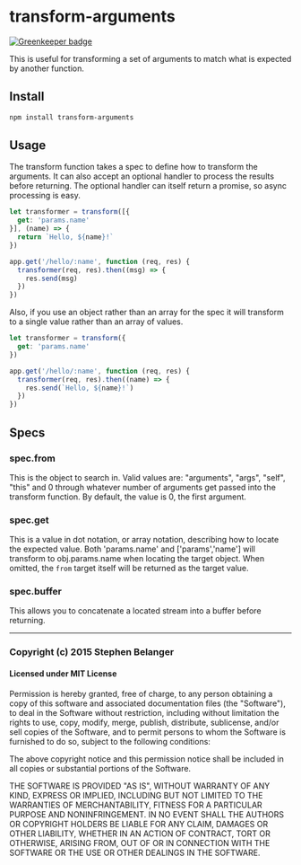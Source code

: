 # transform-arguments

[![Greenkeeper badge](https://badges.greenkeeper.io/Qard/transform-arguments.svg)](https://greenkeeper.io/)

This is useful for transforming a set of arguments to match what is expected
by another function.

## Install

```sh
npm install transform-arguments
```

## Usage

The transform function takes a spec to define how to transform the arguments.
It can also accept an optional handler to process the results before returning.
The optional handler can itself return a promise, so async processing is easy.

```js
let transformer = transform([{
  get: 'params.name'
}], (name) => {
  return `Hello, ${name}!`
})

app.get('/hello/:name', function (req, res) {
  transformer(req, res).then((msg) => {
    res.send(msg)
  })
})
```

Also, if you use an object rather than an array for the spec it will
transform to a single value rather than an array of values.

```js
let transformer = transform({
  get: 'params.name'
})

app.get('/hello/:name', function (req, res) {
  transformer(req, res).then((name) => {
    res.send(`Hello, ${name}!`)
  })
})
```

## Specs

### spec.from

This is the object to search in. Valid values are: "arguments", "args", "self",
"this" and 0 through whatever number of arguments get passed into the transform
function. By default, the value is 0, the first argument.

### spec.get

This is a value in dot notation, or array notation, describing how to locate
the expected value. Both 'params.name' and ['params','name'] will transform to
obj.params.name when locating the target object. When omitted, the `from`
target itself will be returned as the target value.

### spec.buffer

This allows you to concatenate a located stream into a buffer before returning.

---

### Copyright (c) 2015 Stephen Belanger
#### Licensed under MIT License

Permission is hereby granted, free of charge, to any person obtaining a copy
of this software and associated documentation files (the "Software"), to deal
in the Software without restriction, including without limitation the rights
to use, copy, modify, merge, publish, distribute, sublicense, and/or sell
copies of the Software, and to permit persons to whom the Software is
furnished to do so, subject to the following conditions:

The above copyright notice and this permission notice shall be included in all
copies or substantial portions of the Software.

THE SOFTWARE IS PROVIDED "AS IS", WITHOUT WARRANTY OF ANY KIND, EXPRESS OR
IMPLIED, INCLUDING BUT NOT LIMITED TO THE WARRANTIES OF MERCHANTABILITY,
FITNESS FOR A PARTICULAR PURPOSE AND NONINFRINGEMENT. IN NO EVENT SHALL
THE AUTHORS OR COPYRIGHT HOLDERS BE LIABLE FOR ANY CLAIM, DAMAGES OR OTHER
LIABILITY, WHETHER IN AN ACTION OF CONTRACT, TORT OR OTHERWISE, ARISING FROM,
OUT OF OR IN CONNECTION WITH THE SOFTWARE OR THE USE OR OTHER DEALINGS IN
THE SOFTWARE.

